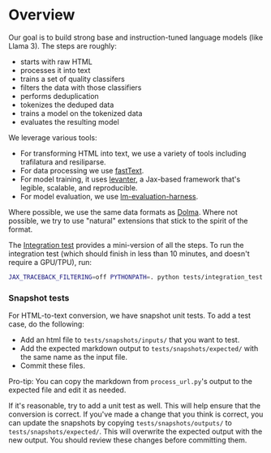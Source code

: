 # Overview

Our goal is to build strong base and instruction-tuned language models (like Llama 3).
The steps are roughly:

* starts with raw HTML
* processes it into text
* trains a set of quality classifers
* filters the data with those classifiers
* performs deduplication
* tokenizes the deduped data
* trains a model on the tokenized data
* evaluates the resulting model

We leverage various tools:

- For transforming HTML into text, we use a variety of tools including
  trafilatura and resiliparse.
- For data processing we use [fastText](https://fasttext.cc/).
- For model training, it uses [levanter](https://github.com/stanford-crfm/levanter),
  a Jax-based framework that's legible, scalable, and reproducible.
- For model evaluation, we use [lm-evaluation-harness](https://github.com/EleutherAI/lm-evaluation-harness).

Where possible, we use the same data formats as [Dolma](https://github.com/allenai/dolma). Where not possible, we try to use "natural" extensions that stick to the spirit of the format.

The [Integration test](tests/integration_test.py) provides a mini-version of
all the steps.  To run the integration test (which should finish in less than 10
minutes, and doesn't require a GPU/TPU), run:

```bash
JAX_TRACEBACK_FILTERING=off PYTHONPATH=. python tests/integration_test.py --prefix var
```

### Snapshot tests

For HTML-to-text conversion, we have snapshot unit tests.  To add a test case,
do the following:

* Add an html file to `tests/snapshots/inputs/` that you want to test.
* Add the expected markdown output to `tests/snapshots/expected/` with the same
  name as the input file.
* Commit these files.

Pro-tip: You can copy the markdown from `process_url.py`'s output to the
expected file and edit it as needed.

If it's reasonable, try to add a unit test as well. This will help ensure that
the conversion is correct.  If you've made a change that you think is correct,
you can update the snapshots by copying `tests/snapshots/outputs/` to
`tests/snapshots/expected/`. This will overwrite the expected output with the
new output. You should review these changes before committing them.
